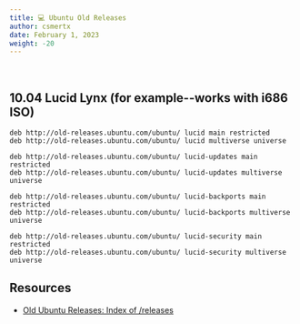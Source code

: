 ```yaml
---
title: 💻 Ubuntu Old Releases
author: csmertx
date: February 1, 2023
weight: -20
---
```


<br />

## 10.04 Lucid Lynx (for example--works with i686 ISO)

```
deb http://old-releases.ubuntu.com/ubuntu/ lucid main restricted
deb http://old-releases.ubuntu.com/ubuntu/ lucid multiverse universe

deb http://old-releases.ubuntu.com/ubuntu/ lucid-updates main restricted
deb http://old-releases.ubuntu.com/ubuntu/ lucid-updates multiverse universe

deb http://old-releases.ubuntu.com/ubuntu/ lucid-backports main restricted
deb http://old-releases.ubuntu.com/ubuntu/ lucid-backports multiverse universe

deb http://old-releases.ubuntu.com/ubuntu/ lucid-security main restricted
deb http://old-releases.ubuntu.com/ubuntu/ lucid-security multiverse universe
```

## Resources

- [Old Ubuntu Releases: Index of /releases](https://old-releases.ubuntu.com/releases/)
